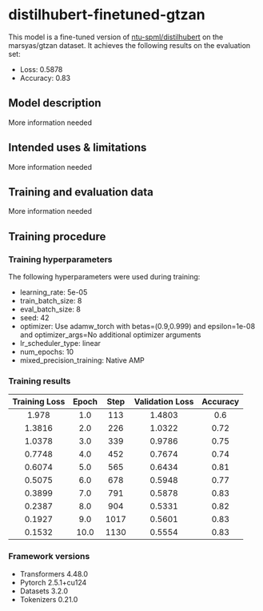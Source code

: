 # distilhubert-finetuned-gtzan

This model is a fine-tuned version of [ntu-spml/distilhubert](https://huggingface.co/ntu-spml/distilhubert) on the marsyas/gtzan dataset.
It achieves the following results on the evaluation set:
- Loss: 0.5878
- Accuracy: 0.83

## Model description

More information needed

## Intended uses & limitations

More information needed

## Training and evaluation data

More information needed

## Training procedure

### Training hyperparameters

The following hyperparameters were used during training:
- learning_rate: 5e-05
- train_batch_size: 8
- eval_batch_size: 8
- seed: 42
- optimizer: Use adamw_torch with betas=(0.9,0.999) and epsilon=1e-08 and optimizer_args=No additional optimizer arguments
- lr_scheduler_type: linear
- num_epochs: 10
- mixed_precision_training: Native AMP

### Training results

| Training Loss | Epoch | Step | Validation Loss | Accuracy |
|:-------------:|:-----:|:----:|:---------------:|:--------:|
| 1.978         | 1.0   | 113  | 1.4803          | 0.6      |
| 1.3816        | 2.0   | 226  | 1.0322          | 0.72     |
| 1.0378        | 3.0   | 339  | 0.9786          | 0.75     |
| 0.7748        | 4.0   | 452  | 0.7674          | 0.74     |
| 0.6074        | 5.0   | 565  | 0.6434          | 0.81     |
| 0.5075        | 6.0   | 678  | 0.5948          | 0.77     |
| 0.3899        | 7.0   | 791  | 0.5878          | 0.83     |
| 0.2387        | 8.0   | 904  | 0.5331          | 0.82     |
| 0.1927        | 9.0   | 1017 | 0.5601          | 0.83     |
| 0.1532        | 10.0  | 1130 | 0.5554          | 0.83     |


### Framework versions

- Transformers 4.48.0
- Pytorch 2.5.1+cu124
- Datasets 3.2.0
- Tokenizers 0.21.0
